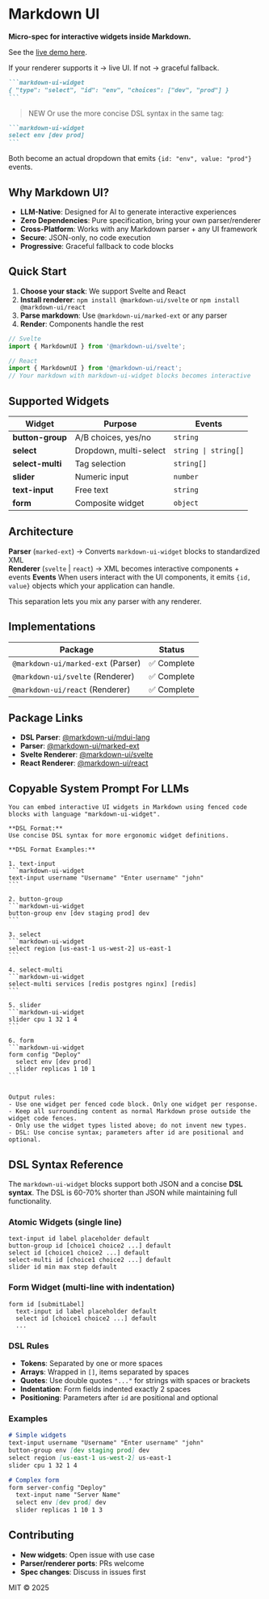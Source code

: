 # Markdown UI
**Micro-spec for interactive widgets inside Markdown.**  

See the [live demo here](https://markdown-ui.blueprintlab.io/).

If your renderer supports it → live UI. If not → graceful fallback.

````markdown
```markdown-ui-widget
{ "type": "select", "id": "env", "choices": ["dev", "prod"] }
```
````

> NEW
Or use the more concise DSL syntax in the same tag:

````markdown
```markdown-ui-widget
select env [dev prod]
```
````

Both become an actual dropdown that emits `{id: "env", value: "prod"}` events.

## Why Markdown UI?

- **LLM-Native**: Designed for AI to generate interactive experiences
- **Zero Dependencies**: Pure specification, bring your own parser/renderer  
- **Cross-Platform**: Works with any Markdown parser + any UI framework
- **Secure**: JSON-only, no code execution
- **Progressive**: Graceful fallback to code blocks

## Quick Start

1. **Choose your stack**: We support Svelte and React
2. **Install renderer**: `npm install @markdown-ui/svelte` or `npm install @markdown-ui/react`  
3. **Parse markdown**: Use `@markdown-ui/marked-ext` or any parser
4. **Render**: Components handle the rest

```javascript
// Svelte
import { MarkdownUI } from '@markdown-ui/svelte';

// React  
import { MarkdownUI } from '@markdown-ui/react';
// Your markdown with markdown-ui-widget blocks becomes interactive
```

## Supported Widgets

| Widget | Purpose | Events |
|--------|---------|--------|
| **button-group** | A/B choices, yes/no | `string` |
| **select** | Dropdown, multi-select | `string \| string[]` |
| **select-multi** | Tag selection | `string[]` |
| **slider** | Numeric input | `number` |  
| **text-input** | Free text | `string` |
| **form** | Composite widget | `object` |

## Architecture

**Parser** (`marked-ext`) → Converts `markdown-ui-widget` blocks to standardized XML  
**Renderer** (`svelte` | `react`) → XML becomes interactive components + events
**Events** When users interact with the UI components, it emits `{id, value}` objects which your application can handle.

This separation lets you mix any parser with any renderer.

## Implementations

| Package | Status |
|---------|---------|
| `@markdown-ui/marked-ext` (Parser) | ✅ Complete |
| `@markdown-ui/svelte` (Renderer) | ✅ Complete |
| `@markdown-ui/react` (Renderer) | ✅ Complete |

## Package Links

- **DSL Parser**: [@markdown-ui/mdui-lang](https://www.npmjs.com/package/@markdown-ui/mdui-lang)
- **Parser**: [@markdown-ui/marked-ext](https://www.npmjs.com/package/@markdown-ui/marked-ext)
- **Svelte Renderer**: [@markdown-ui/svelte](https://www.npmjs.com/package/@markdown-ui/svelte)
- **React Renderer**: [@markdown-ui/react](https://www.npmjs.com/package/@markdown-ui/react)


## Copyable System Prompt For LLMs

````text
You can embed interactive UI widgets in Markdown using fenced code blocks with language "markdown-ui-widget". 

**DSL Format:**
Use concise DSL syntax for more ergonomic widget definitions.

**DSL Format Examples:**

1. text-input
```markdown-ui-widget
text-input username "Username" "Enter username" "john"
```

2. button-group
```markdown-ui-widget
button-group env [dev staging prod] dev
```

3. select
```markdown-ui-widget
select region [us-east-1 us-west-2] us-east-1
```

4. select-multi
```markdown-ui-widget
select-multi services [redis postgres nginx] [redis]
```

5. slider
```markdown-ui-widget
slider cpu 1 32 1 4
```

6. form
```markdown-ui-widget
form config "Deploy"
  select env [dev prod]
  slider replicas 1 10 1
```


Output rules:
- Use one widget per fenced code block. Only one widget per response.
- Keep all surrounding content as normal Markdown prose outside the widget code fences.
- Only use the widget types listed above; do not invent new types.
- DSL: Use concise syntax; parameters after id are positional and optional.
````

## DSL Syntax Reference

The `markdown-ui-widget` blocks support both JSON and a concise **DSL syntax**. The DSL is 60-70% shorter than JSON while maintaining full functionality.

### Atomic Widgets (single line)

```
text-input id label placeholder default
button-group id [choice1 choice2 ...] default
select id [choice1 choice2 ...] default  
select-multi id [choice1 choice2 ...] default
slider id min max step default
```

### Form Widget (multi-line with indentation)

```
form id [submitLabel]
  text-input id label placeholder default
  select id [choice1 choice2 ...] default
  ...
```

### DSL Rules

- **Tokens**: Separated by one or more spaces
- **Arrays**: Wrapped in `[]`, items separated by spaces
- **Quotes**: Use double quotes `"..."` for strings with spaces or brackets
- **Indentation**: Form fields indented exactly 2 spaces
- **Positioning**: Parameters after `id` are positional and optional

### Examples

```markdown
# Simple widgets
text-input username "Username" "Enter username" "john"
button-group env [dev staging prod] dev
select region [us-east-1 us-west-2] us-east-1
slider cpu 1 32 1 4

# Complex form
form server-config "Deploy"
  text-input name "Server Name" 
  select env [dev prod] dev
  slider replicas 1 10 1 3
```


## Contributing

- **New widgets**: Open issue with use case
- **Parser/renderer ports**: PRs welcome
- **Spec changes**: Discuss in issues first

MIT © 2025
